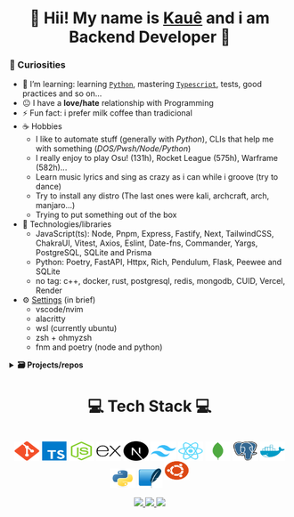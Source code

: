 <h1 align="center">
  💙 Hii! My name is <a href='https://kauefraga.tech'>Kauê</a> and i am Backend Developer 💙
</h1>

### 💫 Curiosities

- 🌱 I’m learning: learning [`Python`](https://www.python.org), mastering [`Typescript`](https://www.typescriptlang.org), tests, good practices and so on...
- 😐 I have a **love/hate** relationship with Programming
- ⚡ Fun fact: i prefer milk coffee than tradicional
- ☕ Hobbies
  - I like to automate stuff (generally with _Python_), CLIs that help me with something (_DOS/Pwsh/Node/Python_)
  - I really enjoy to play Osu! (131h), Rocket League (575h), Warframe (582h)...
  - Learn music lyrics and sing as crazy as i can while i groove (try to dance)
  - Try to install any distro (The last ones were kali, archcraft, arch, manjaro...)
  - Trying to put something out of the box
- 🧙‍ Technologies/libraries
  - JavaScript(ts): Node, Pnpm, Express, Fastify, Next, TailwindCSS, ChakraUI, Vitest, Axios, Eslint, Date-fns, Commander, Yargs, PostgreSQL, SQLite and Prisma
  - Python: Poetry, FastAPI, Httpx, Rich, Pendulum, Flask, Peewee and SQLite
  - no tag: c++, docker, rust, postgresql, redis, mongodb, CUID, Vercel, Render
- ⚙ [Settings](https://github.com/kauefraga/my-dotfiles) (in brief)
  - vscode/nvim
  - alacritty
  - wsl (currently ubuntu)
  - zsh + ohmyzsh
  - fnm and poetry (node and python)

<!-- Start repos section -->
<details>
<summary><b>🗃 Projects/repos</b></summary>
<br>
<table>
  <thead>
    <tr>
      <th>Name</th>
      <th>Techs used</th>
      <th>Description</th>
    </tr>
  </thead>
  <tbody>
    <tr>
      <td><a href='https://github.com/kauefraga/fast-repo'>Fast Repo</a></td>
      <td>Node/ts, enquirer, git interface, nanospinner, ansi-colors and tsx/tsup</td>
      <td>⚡ Set up a TS project as fast as you want.</td>
    </tr>
    <tr>
      <td><a href='https://github.com/kauefraga/quicky-monitor'>Quicky Monitor</a></td>
      <td>Rust, sysinfo and termion</td>
      <td>🔥 Blazingly fast system monitoring with Rust.</td>
    </tr>
    <tr>
      <td><a href='https://github.com/kauefraga/learning-rust'>Learning Rust</a></td>
      <td>Rust</td>
      <td>🦀 Trying out new language using Rust.</td>
    </tr>
    <tr>
      <td><a href='https://github.com/kauefraga/learning-redis'>Learning Redis</a></td>
      <td>Node/TS, IORedis and CUID</td>
      <td>🔴 Trying out key-value using Redis.</td>
    </tr>
     <tr>
      <td><a href='https://github.com/kauefraga/learning-postgres'>Learning Postgres</a></td>
      <td>Node/TS and Postgres</td>
      <td>🐘 Trying out SQL using postgres "bare metal" (without orm).</td>
    </tr>
     <tr>
      <td><a href='https://npm.im/quicky-server'>Quicky Server</a></td>
      <td>Node/TS, built-in modules, Axios...</td>
      <td>☂ A fast json server built with native libraries as well as possible. Inspired in json-server.</td>
    </tr>
    <tr>
      <td><a href='https://crud-rest.onrender.com/v1'>CRUD Restful</a></td>
      <td>Node/TS, CUID, Express, Express-rate-limit and Vitest</td>
      <td>🔮 A restful CRUD to put some effort.</td>
    </tr>
    <tr>
      <td><a href='https://todo--list.vercel.app/'>To-do</a></td>
      <td>NextJS, ChakraUI and Vercel</td>
      <td>📝 A TO-DO app</td>
    </tr>
    <tr>
      <td><a href='https://developercoffee.vercel.app'>Dev Coffee</a></td>
      <td>NextJS, ChakraUI and ESLint</td>
      <td>☕ Every developer need some coffee to be more professional.</td>
    </tr>
    <tr>
      <td><a href='https://kauefraga.vercel.app'>kauefraga.com</a></td>
      <td>NextJS, TailwindCSS</td>
      <td>👨‍💻 This is my pessoal web site</td>
    </tr>
    <tr>
      <td><a href='https://github.com/kauefraga/weather-cli'>Weather CLI</a></td>
      <td>Node/Typescript and Weather API</td>
      <td>☀ A CLI made to help you to find your wanted weather.</td>
    </tr>
    <tr>
      <td><a href='https://github.com/kauefraga/typed-js-lib'>Typed Javascript Library</a></td>
      <td>Node/ts, tsx and vitest</td>
      <td>📦 An easy and ready-to-publish library boilerplate with JavaScript.</td>
    </tr>
    <tr>
      <td><a href='https://github.com/kauefraga/express-ts-api'>Express Typescript Api</a></td>
      <td>Node/ts, express, express-rate-limit, cors, cuid and api best practices</td>
      <td>🍃 A simple Expressjs boilerplate with Typescript. Ready for your APIs!</td>
    </tr>
    <tr>
      <td><a href='https://github.com/kauefraga/dowhilechallenge'>Do While (@rocketseat)</a></td>
      <td>Node/TS, Bcrypt and JWT</td>
      <td>🚀 Implementation of ´register/login´ routes (API REST).</td>
    </tr>
    <tr>
      <td><a href='https://github.com/kauefraga/crud-graphql'>CRUD GraphQL</a></td>
      <td>Node/TS, GraphQL, best practices...</td>
      <td>🌠 Simple CRUD to try graphql.</td>
    </tr>
    <tr>
      <td><a href='https://github.com/kauefraga/zssn'>ZSSN</a></td>
      <td>Node/TS, Express, Prisma, Tests...</td>
      <td>🧟 Zombie Survival Social Network (API Rest).</td>
    </tr>
    <tr>
      <td><a href='https://github.com/kauefraga/binarysearch-and-quicksort'>Binary Search (Algorithm)</a></td>
      <td>Node/TS and Python</td>
      <td>🔎 Implementation of binary search in JavaScript and Python.</td>
    </tr>
    <tr>
      <td><a href='https://learning-fastapi.onrender.com/v1'>Hello World (FastAPI)</a></td>
      <td>Python, FastAPI and Render</td>
      <td>📒 Learning FastAPI and python deployment.</td>
    </tr>
  </tbody>
</table>
</details>
<!-- End repos section -->

<div align='center' style='display: inline_block;'>
  <h1>💻 Tech Stack 💻</h1>

  <br />

  <img align='center' alt='git icon' height='35' width='45' src='https://raw.githubusercontent.com/devicons/devicon/master/icons/git/git-plain.svg' />
  <img align='center' alt='ts icon' height='35' width='45' src='https://raw.githubusercontent.com/devicons/devicon/master/icons/typescript/typescript-plain.svg' />
  <img align='center' alt='nodejs icon' height='35' width='45' src='https://raw.githubusercontent.com/devicons/devicon/master/icons/nodejs/nodejs-plain.svg' />
  <img align='center' alt='expressjs icon' height='35' width='45' src='https://raw.githubusercontent.com/devicons/devicon/master/icons/express/express-original.svg' />
  <img align='center' alt='nextjs icon' height='35' width='45' src='https://raw.githubusercontent.com/devicons/devicon/master/icons/nextjs/nextjs-original.svg' />
  <img align='center' alt='tailwindcss icon' height='35' width='45' src='https://raw.githubusercontent.com/devicons/devicon/master/icons/tailwindcss/tailwindcss-plain.svg' />
  <img align='center' alt='reactjs icon' height='35' width='45' src='https://raw.githubusercontent.com/devicons/devicon/master/icons/react/react-original.svg' />
  <img align='center' alt='mongodb icon' height='35' width='45' src='https://raw.githubusercontent.com/devicons/devicon/master/icons/mongodb/mongodb-plain.svg' />
  <img align='center' alt='postgresql icon' height='35' width='45' src='https://raw.githubusercontent.com/devicons/devicon/master/icons/postgresql/postgresql-original.svg' />
  <img align='center' alt='docker icon' height='35' width='45' src='https://raw.githubusercontent.com/devicons/devicon/master/icons/docker/docker-plain.svg' />
  <img align='center' alt='python icon' height='35' width='45' src='https://raw.githubusercontent.com/devicons/devicon/master/icons/python/python-original.svg' />
  <img align='center' alt='sqlite icon' height='35' width='45' src='https://github.com/devicons/devicon/blob/master/icons/sqlite/sqlite-original.svg' />
  <img aling='center' alt='ubuntu icon' height='35' width='45' src='https://github.com/devicons/devicon/blob/master/icons/ubuntu/ubuntu-plain.svg' />
</div>

<br />

<div align='center'>
  <a href='https://discord.gg/wDYcJMbzhp' target='_blank' rel='noopener norefferer'>
    <img src='https://img.shields.io/badge/Discord-7289DA?style=for-the-badge&logo=discord&logoColor=white' />
  </a>
  <a href='https://linkedin.com/in/kauefraga' target='_blank' rel='noopener norefferer'>
    <img src='https://img.shields.io/badge/LinkedIn-0077B5?style=for-the-badge&logo=linkedin&logoColor=white' />
  </a>
  <a href='mailto:kauefragarodrigues456@gmail.com' target='_blank' rel='noopener norefferer'>
    <img src='https://img.shields.io/badge/Gmail-333333?style=for-the-badge&logo=gmail&logoColor=blue' />
  </a>
</div>
